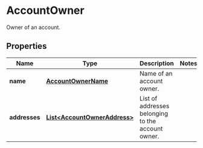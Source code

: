

# AccountOwner

Owner of an account.

## Properties

| Name | Type | Description | Notes |
|------------ | ------------- | ------------- | -------------|
|**name** | [**AccountOwnerName**](AccountOwnerName.md) | Name of an account owner. |  |
|**addresses** | [**List&lt;AccountOwnerAddress&gt;**](AccountOwnerAddress.md) | List of addresses belonging to the account owner. |  |




